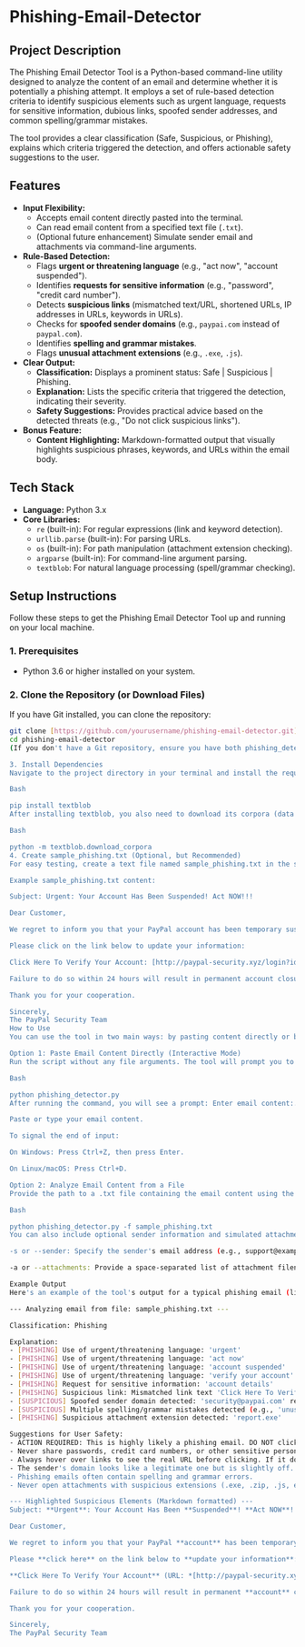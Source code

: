 # Phishing-Email-Detector

## Project Description

The Phishing Email Detector Tool is a Python-based command-line utility designed to analyze the content of an email and determine whether it is potentially a phishing attempt. It employs a set of rule-based detection criteria to identify suspicious elements such as urgent language, requests for sensitive information, dubious links, spoofed sender addresses, and common spelling/grammar mistakes.

The tool provides a clear classification (Safe, Suspicious, or Phishing), explains which criteria triggered the detection, and offers actionable safety suggestions to the user.

## Features

* **Input Flexibility:**
    * Accepts email content directly pasted into the terminal.
    * Can read email content from a specified text file (`.txt`).
    * (Optional future enhancement) Simulate sender email and attachments via command-line arguments.
* **Rule-Based Detection:**
    * Flags **urgent or threatening language** (e.g., "act now", "account suspended").
    * Identifies **requests for sensitive information** (e.g., "password", "credit card number").
    * Detects **suspicious links** (mismatched text/URL, shortened URLs, IP addresses in URLs, keywords in URLs).
    * Checks for **spoofed sender domains** (e.g., `paypai.com` instead of `paypal.com`).
    * Identifies **spelling and grammar mistakes**.
    * Flags **unusual attachment extensions** (e.g., `.exe`, `.js`).
* **Clear Output:**
    * **Classification:** Displays a prominent status: Safe | Suspicious | Phishing.
    * **Explanation:** Lists the specific criteria that triggered the detection, indicating their severity.
    * **Safety Suggestions:** Provides practical advice based on the detected threats (e.g., "Do not click suspicious links").
* **Bonus Feature:**
    * **Content Highlighting:** Markdown-formatted output that visually highlights suspicious phrases, keywords, and URLs within the email body.

## Tech Stack

* **Language:** Python 3.x
* **Core Libraries:**
    * `re` (built-in): For regular expressions (link and keyword detection).
    * `urllib.parse` (built-in): For parsing URLs.
    * `os` (built-in): For path manipulation (attachment extension checking).
    * `argparse` (built-in): For command-line argument parsing.
    * `textblob`: For natural language processing (spell/grammar checking).

## Setup Instructions

Follow these steps to get the Phishing Email Detector Tool up and running on your local machine.

### 1. Prerequisites

* Python 3.6 or higher installed on your system.

### 2. Clone the Repository (or Download Files)

If you have Git installed, you can clone the repository:

```bash
git clone [https://github.com/yourusername/phishing-email-detector.git](https://github.com/yourusername/phishing-email-detector.git)
cd phishing-email-detector
(If you don't have a Git repository, ensure you have both phishing_detector.py and rules.py in the same directory.)

3. Install Dependencies
Navigate to the project directory in your terminal and install the required Python libraries:

Bash

pip install textblob
After installing textblob, you also need to download its corpora (data files for NLP tasks like spell checking):

Bash

python -m textblob.download_corpora
4. Create sample_phishing.txt (Optional, but Recommended)
For easy testing, create a text file named sample_phishing.txt in the same directory as phishing_detector.py. You can paste example email content into this file.

Example sample_phishing.txt content:

Subject: Urgent: Your Account Has Been Suspended! Act NOW!!!

Dear Customer,

We regret to inform you that your PayPal account has been temporary suspended due to suspicious activity. We have detected unusal login attempts from an unknown location. To ensure the security of your account, you must immdiately verify your account details.

Please click on the link below to update your information:

Click Here To Verify Your Account: [http://paypal-security.xyz/login?id=12345](http://paypal-security.xyz/login?id=12345)

Failure to do so within 24 hours will result in permanent account closure.

Thank you for your cooperation.

Sincerely,
The PayPal Security Team
How to Use
You can use the tool in two main ways: by pasting content directly or by providing a file.

Option 1: Paste Email Content Directly (Interactive Mode)
Run the script without any file arguments. The tool will prompt you to enter the email content.

Bash

python phishing_detector.py
After running the command, you will see a prompt: Enter email content:.

Paste or type your email content.

To signal the end of input:

On Windows: Press Ctrl+Z, then press Enter.

On Linux/macOS: Press Ctrl+D.

Option 2: Analyze Email Content from a File
Provide the path to a .txt file containing the email content using the -f or --file flag.

Bash

python phishing_detector.py -f sample_phishing.txt
You can also include optional sender information and simulated attachments:

-s or --sender: Specify the sender's email address (e.g., support@example.com).

-a or --attachments: Provide a space-separated list of attachment filenames (e.g., document.exe invoice.pdf).

Example Output
Here's an example of the tool's output for a typical phishing email (like the sample_phishing.txt content provided above):

--- Analyzing email from file: sample_phishing.txt ---

Classification: Phishing

Explanation:
- [PHISHING] Use of urgent/threatening language: 'urgent'
- [PHISHING] Use of urgent/threatening language: 'act now'
- [PHISHING] Use of urgent/threatening language: 'account suspended'
- [PHISHING] Use of urgent/threatening language: 'verify your account'
- [PHISHING] Request for sensitive information: 'account details'
- [PHISHING] Suspicious link: Mismatched link text 'Click Here To Verify Your Account' and URL '[http://paypal-security.xyz/login?id=12345](http://paypal-security.xyz/login?id=12345)'
- [SUSPICIOUS] Spoofed sender domain detected: 'security@paypai.com' resembles 'paypal.com'
- [SUSPICIOUS] Multiple spelling/grammar mistakes detected (e.g., 'unusal', 'immdiately', 'temporary')
- [PHISHING] Suspicious attachment extension detected: 'report.exe'

Suggestions for User Safety:
- ACTION REQUIRED: This is highly likely a phishing email. DO NOT click any links, open attachments, or reply. Delete it immediately.
- Never share passwords, credit card numbers, or other sensitive personal information via email.
- Always hover over links to see the real URL before clicking. If it doesn't match the description or looks suspicious, don't click.
- The sender's domain looks like a legitimate one but is slightly off. This is a common phishing tactic.
- Phishing emails often contain spelling and grammar errors.
- Never open attachments with suspicious extensions (.exe, .zip, .js, etc.) unless you are absolutely sure of their origin.

--- Highlighted Suspicious Elements (Markdown formatted) ---
Subject: **Urgent**: Your Account Has Been **Suspended**! **Act NOW**!!!

Dear Customer,

We regret to inform you that your PayPal **account** has been temporary **suspended** due to suspicious activity. We have detected unusal login attempts from an unknown location. To ensure the security of your **account**, you must immdiately **verify your account** **details**.

Please **click here** on the link below to **update your information**:

**Click Here To Verify Your Account** (URL: *[http://paypal-security.xyz/login?id=12345](http://paypal-security.xyz/login?id=12345)*)

Failure to do so within 24 hours will result in permanent **account** closure.

Thank you for your cooperation.

Sincerely,
The PayPal Security Team
